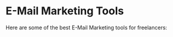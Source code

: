 # E-Mail Marketing Tools

Here are some of the best E-Mail Marketing tools for freelancers:


<div class="clickable-box-grid">
<ClickableBox 
    title="Mailchimp" 
    description="Create and send email campaigns with Mailchimp’s easy-to-use platform." 
    link="https://mailchimp.com" 
/>
<ClickableBox 
    title="ConvertKit" 
    description="Email marketing software designed for creators and bloggers." 
    link="https://convertkit.com" 
/>
<ClickableBox 
    title="SendinBlue" 
    description="Email and SMS marketing platform with automation and CRM features." 
    link="https://www.sendinblue.com" 
/>
<ClickableBox 
    title="Constant Contact" 
    description="Create professional email marketing campaigns with Constant Contact." 
    link="https://www.constantcontact.com" 
/>
<ClickableBox 
    title="ActiveCampaign" 
    description="Powerful email marketing, automation, and CRM platform for businesses." 
    link="https://www.activecampaign.com" 
/>
<ClickableBox 
    title="AWeber" 
    description="Email marketing and autoresponder platform for small businesses." 
    link="https://www.aweber.com" 
/>
<ClickableBox 
    title="GetResponse" 
    description="All-in-one online marketing platform with email marketing, webinars, and CRM." 
    link="https://www.getresponse.com" 
/>
<ClickableBox 
    title="Moosend" 
    description="Email marketing automation platform for creating and sending newsletters." 
    link="https://moosend.com" 
/>
<ClickableBox 
    title="Drip" 
    description="E-commerce marketing automation platform for growing businesses." 
    link="https://www.drip.com" 
/>
<ClickableBox 
    title="Benchmark Email" 
    description="Simple and powerful email marketing platform for creating campaigns." 
    link="https://www.benchmarkemail.com" 
/>
<ClickableBox 
    title="MailerLite" 
    description="Email marketing software for creating campaigns and landing pages." 
    link="https://www.mailerlite.com" 
/>
<ClickableBox 
    title="Campaign Monitor" 
    description="Professional email marketing platform with drag-and-drop builder and automation." 
    link="https://www.campaignmonitor.com" 
/>

</div>